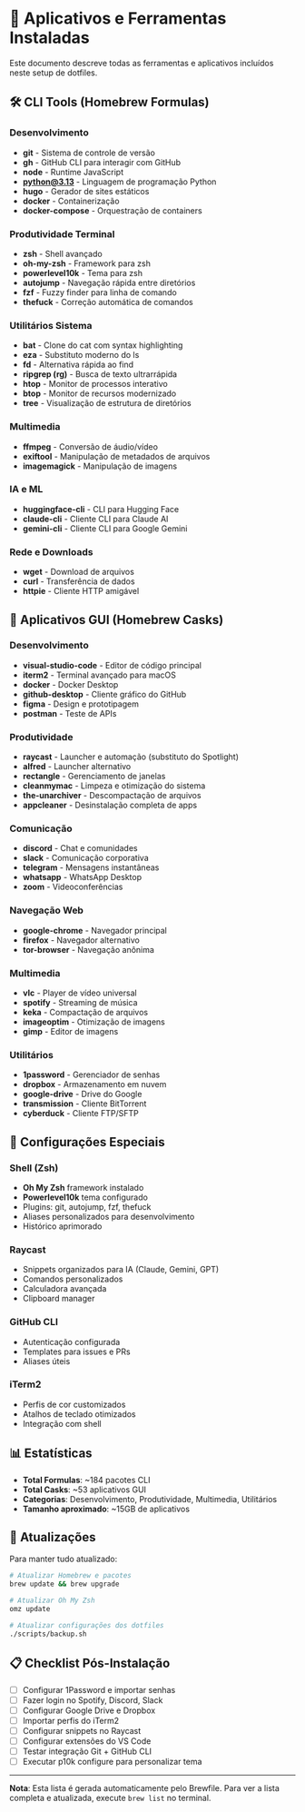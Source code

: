 # 📱 Aplicativos e Ferramentas Instaladas

Este documento descreve todas as ferramentas e aplicativos incluídos neste setup de dotfiles.

## 🛠️ CLI Tools (Homebrew Formulas)

### Desenvolvimento
- **git** - Sistema de controle de versão
- **gh** - GitHub CLI para interagir com GitHub
- **node** - Runtime JavaScript
- **python@3.13** - Linguagem de programação Python
- **hugo** - Gerador de sites estáticos
- **docker** - Containerização
- **docker-compose** - Orquestração de containers

### Produtividade Terminal
- **zsh** - Shell avançado
- **oh-my-zsh** - Framework para zsh
- **powerlevel10k** - Tema para zsh
- **autojump** - Navegação rápida entre diretórios
- **fzf** - Fuzzy finder para linha de comando
- **thefuck** - Correção automática de comandos

### Utilitários Sistema
- **bat** - Clone do cat com syntax highlighting
- **eza** - Substituto moderno do ls
- **fd** - Alternativa rápida ao find
- **ripgrep (rg)** - Busca de texto ultrarrápida
- **htop** - Monitor de processos interativo
- **btop** - Monitor de recursos modernizado
- **tree** - Visualização de estrutura de diretórios

### Multimedia
- **ffmpeg** - Conversão de áudio/vídeo
- **exiftool** - Manipulação de metadados de arquivos
- **imagemagick** - Manipulação de imagens

### IA e ML
- **huggingface-cli** - CLI para Hugging Face
- **claude-cli** - Cliente CLI para Claude AI
- **gemini-cli** - Cliente CLI para Google Gemini

### Rede e Downloads
- **wget** - Download de arquivos
- **curl** - Transferência de dados
- **httpie** - Cliente HTTP amigável

## 📱 Aplicativos GUI (Homebrew Casks)

### Desenvolvimento
- **visual-studio-code** - Editor de código principal
- **iterm2** - Terminal avançado para macOS
- **docker** - Docker Desktop
- **github-desktop** - Cliente gráfico do GitHub
- **figma** - Design e prototipagem
- **postman** - Teste de APIs

### Produtividade
- **raycast** - Launcher e automação (substituto do Spotlight)
- **alfred** - Launcher alternativo
- **rectangle** - Gerenciamento de janelas
- **cleanmymac** - Limpeza e otimização do sistema
- **the-unarchiver** - Descompactação de arquivos
- **appcleaner** - Desinstalação completa de apps

### Comunicação
- **discord** - Chat e comunidades
- **slack** - Comunicação corporativa
- **telegram** - Mensagens instantâneas
- **whatsapp** - WhatsApp Desktop
- **zoom** - Videoconferências

### Navegação Web
- **google-chrome** - Navegador principal
- **firefox** - Navegador alternativo
- **tor-browser** - Navegação anônima

### Multimedia
- **vlc** - Player de vídeo universal
- **spotify** - Streaming de música
- **keka** - Compactação de arquivos
- **imageoptim** - Otimização de imagens
- **gimp** - Editor de imagens

### Utilitários
- **1password** - Gerenciador de senhas
- **dropbox** - Armazenamento em nuvem
- **google-drive** - Drive do Google
- **transmission** - Cliente BitTorrent
- **cyberduck** - Cliente FTP/SFTP

## 🔧 Configurações Especiais

### Shell (Zsh)
- **Oh My Zsh** framework instalado
- **Powerlevel10k** tema configurado
- Plugins: git, autojump, fzf, thefuck
- Aliases personalizados para desenvolvimento
- Histórico aprimorado

### Raycast
- Snippets organizados para IA (Claude, Gemini, GPT)
- Comandos personalizados
- Calculadora avançada
- Clipboard manager

### GitHub CLI
- Autenticação configurada
- Templates para issues e PRs
- Aliases úteis

### iTerm2
- Perfis de cor customizados
- Atalhos de teclado otimizados
- Integração com shell

## 📊 Estatísticas

- **Total Formulas**: ~184 pacotes CLI
- **Total Casks**: ~53 aplicativos GUI
- **Categorias**: Desenvolvimento, Produtividade, Multimedia, Utilitários
- **Tamanho aproximado**: ~15GB de aplicativos

## 🔄 Atualizações

Para manter tudo atualizado:

```bash
# Atualizar Homebrew e pacotes
brew update && brew upgrade

# Atualizar Oh My Zsh
omz update

# Atualizar configurações dos dotfiles
./scripts/backup.sh
```

## 📋 Checklist Pós-Instalação

- [ ] Configurar 1Password e importar senhas
- [ ] Fazer login no Spotify, Discord, Slack
- [ ] Configurar Google Drive e Dropbox
- [ ] Importar perfis do iTerm2
- [ ] Configurar snippets no Raycast
- [ ] Configurar extensões do VS Code
- [ ] Testar integração Git + GitHub CLI
- [ ] Executar p10k configure para personalizar tema

---

**Nota**: Esta lista é gerada automaticamente pelo Brewfile. Para ver a lista completa e atualizada, execute `brew list` no terminal.